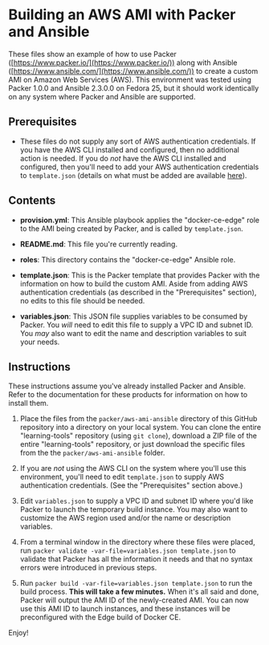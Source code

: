 # Building an AWS AMI with Packer and Ansible

These files show an example of how to use Packer ([https://www.packer.io/](https://www.packer.io/)) along with Ansible ([https://www.ansible.com/](https://www.ansible.com/)) to create a custom AMI on Amazon Web Services (AWS). This environment was tested using Packer 1.0.0 and Ansible 2.3.0.0 on Fedora 25, but it should work identically on any system where Packer and Ansible are supported.

## Prerequisites

* These files do not supply any sort of AWS authentication credentials. If you have the AWS CLI installed and configured, then no additional action is needed. If you do _not_ have the AWS CLI installed and configured, then you'll need to add your AWS authentication credentials to `template.json` (details on what must be added are available [here](https://www.packer.io/docs/builders/amazon-ebs.html)).

## Contents

* **provision.yml**: This Ansible playbook applies the "docker-ce-edge" role to the AMI being created by Packer, and is called by `template.json`.

* **README.md**: This file you're currently reading.

* **roles**: This directory contains the "docker-ce-edge" Ansible role.

* **template.json**: This is the Packer template that provides Packer with the information on how to build the custom AMI. Aside from adding AWS authentication credentials (as described in the "Prerequisites" section), no edits to this file should be needed.

* **variables.json**: This JSON file supplies variables to be consumed by Packer. You _will_ need to edit this file to supply a VPC ID and subnet ID. You _may_ also want to edit the name and description variables to suit your needs.

## Instructions

These instructions assume you've already installed Packer and Ansible. Refer to the documentation for these products for information on how to install them.

1. Place the files from the `packer/aws-ami-ansible` directory of this GitHub repository into a directory on your local system. You can clone the entire "learning-tools" repository (using `git clone`), download a ZIP file of the entire "learning-tools" repository, or just download the specific files from the the `packer/aws-ami-ansible` folder.

2. If you are _not_ using the AWS CLI on the system where you'll use this environment, you'll need to edit `template.json` to supply AWS authentication credentials. (See the "Prerequisites" section above.)

3. Edit `variables.json` to supply a VPC ID and subnet ID where you'd like Packer to launch the temporary build instance. You may also want to customize the AWS region used and/or the name or description variables.

4. From a terminal window in the directory where these files were placed, run `packer validate -var-file=variables.json template.json` to validate that Packer has all the information it needs and that no syntax errors were introduced in previous steps.

5. Run `packer build -var-file=variables.json template.json` to run the build process. **This will take a few minutes.** When it's all said and done, Packer will output the AMI ID of the newly-created AMI. You can now use this AMI ID to launch instances, and these instances will be preconfigured with the Edge build of Docker CE.

Enjoy!
